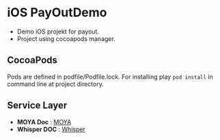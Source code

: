 # iOS PayOutDemo

- Demo iOS projekt for payout.
- Project using cocoapods manager.

## CocoaPods
Pods are defined in podfile/Podfile.lock. For installing play `pod install`  in command line at project directory.

## Service Layer
- **MOYA Doc** : [MOYA](https://github.com/Moya/Moya) 
- **Whisper DOC** : [Whisper](https://github.com/hyperoslo/Whisper) 
